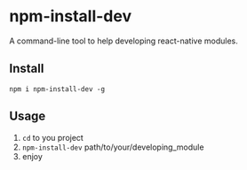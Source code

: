 # npm-install-dev

A command-line tool to help developing react-native modules.

## Install

`npm i npm-install-dev -g`

## Usage

1. `cd` to you project
2. `npm-install-dev` path/to/your/developing_module
3. enjoy
